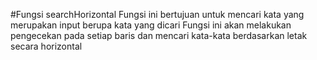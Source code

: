#Fungsi searchHorizontal
Fungsi ini bertujuan untuk mencari kata yang merupakan input berupa kata yang dicari
Fungsi ini akan melakukan pengecekan pada setiap baris dan mencari kata-kata berdasarkan letak secara horizontal
